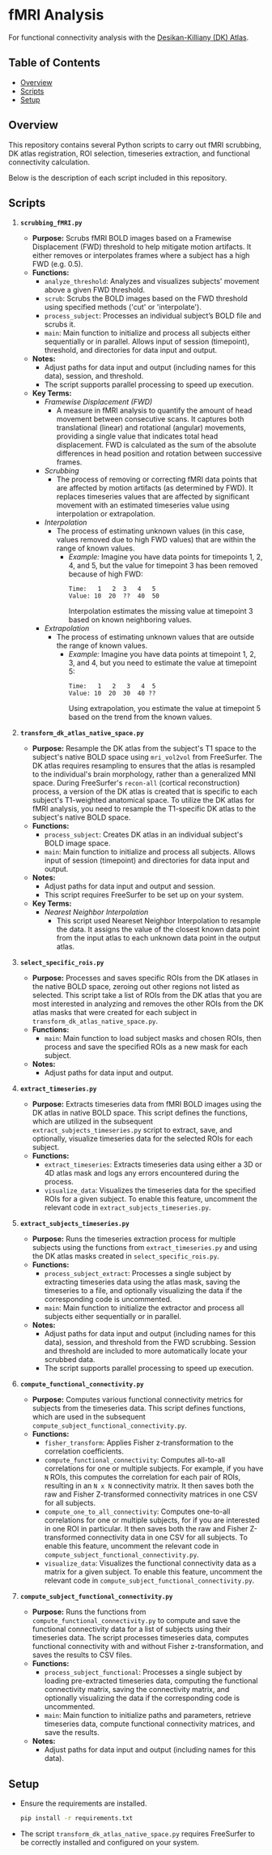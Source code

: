 # fMRI Analysis

For functional connectivity analysis with the [Desikan-Killiany (DK) Atlas](https://surfer.nmr.mgh.harvard.edu/fswiki/CorticalParcellation). 

## Table of Contents

- [Overview](#overview)
- [Scripts](#scripts)
- [Setup](#setup)

## Overview

This repository contains several Python scripts to carry out fMRI scrubbing, DK atlas registration, ROI selection, timeseries extraction, and functional connectivity calculation. 

Below is the description of each script included in this repository.

## Scripts

1. **`scrubbing_fMRI.py`**
    - **Purpose:** Scrubs fMRI BOLD images based on a Framewise Displacement (FWD) threshold to help mitigate motion artifacts. It either removes or interpolates frames where a subject has a high FWD (e.g. 0.5).
    - **Functions:**
        - `analyze_threshold`: Analyzes and visualizes subjects' movement above a given FWD threshold.
        - `scrub`: Scrubs the BOLD images based on the FWD threshold using specified methods ('cut' or 'interpolate').
        - `process_subject`: Processes an individual subject’s BOLD file and scrubs it.
        - `main`: Main function to initialize and process all subjects either sequentially or in parallel. Allows input of session (timepoint), threshold, and directories for data input and output.
    - **Notes:**
        - Adjust paths for data input and output (including names for this data), session, and threshold.
        - The script supports parallel processing to speed up execution.
    - **Key Terms:**
        - *Framewise Displacement (FWD)*
            - A measure in fMRI analysis to quantify the amount of head movement between consecutive scans. It captures both translational (linear) and rotational (angular) movements, providing a single value that indicates total head displacement. FWD is calculated as the sum of the absolute differences in head position and rotation between successive frames.
        - *Scrubbing*
            - The process of removing or correcting fMRI data points that are affected by motion artifacts (as determined by FWD). It replaces timeseries values that are affected by significant movement with an estimated timeseries value using interpolation or extrapolation. 
        - *Interpolation*
            - The process of estimating unknown values (in this case, values removed due to high FWD values) that are within the range of known values.
                - *Example:*
                    Imagine you have data points for timepoints 1, 2, 4, and 5, but the value for timepoint 3 has been removed because of high FWD:
                    ```
                    Time:   1   2  3   4   5
                    Value: 10  20  ??  40  50
                    ```
                    Interpolation estimates the missing value at timepoint 3 based on known neighboring values. 
        - *Extrapolation*
            - The process of estimating unknown values that are outside the range of known values.
                - *Example:*
                    Imagine you have data points at timepoint 1, 2, 3, and 4, but you need to estimate the value at timepoint 5:
                    ```
                    Time:   1   2   3   4  5
                    Value: 10  20  30  40 ??
                    ```
                    Using extrapolation, you estimate the value at timepoint 5 based on the trend from the known values. 

2. **`transform_dk_atlas_native_space.py`**
    - **Purpose:** Resample the DK atlas from the subject's T1 space to the subject's native BOLD space using `mri_vol2vol` from FreeSurfer. The DK atlas requires resampling to ensures that the atlas is resampled to the individual's brain morphology, rather than a generalized MNI space. During FreeSurfer's `recon-all` (cortical reconstruction) process, a version of the DK atlas is created that is specific to each subject's T1-weighted anatomical space. To utilize the DK atlas for fMRI analysis, you need to resample the T1-specific DK atlas to the subject's native BOLD space. 
    - **Functions:**
        - `process_subject`: Creates DK atlas in an individual subject's BOLD image space.
        - `main`: Main function to initialize and process all subjects. Allows input of session (timepoint) and directories for data input and output.
    - **Notes:**
        - Adjust paths for data input and output and session.
        - This script requires FreeSurfer to be set up on your system.
    - **Key Terms:**
        - *Nearest Neighbor Interpolation*
            - This script used Neareset Neighbor Interpolation to resample the data. It assigns the value of the closest known data point from the input atlas to each unknown data point in the output atlas. 

3. **`select_specific_rois.py`**
    - **Purpose:** Processes and saves specific ROIs from the DK atlases in the native BOLD space, zeroing out other regions not listed as selected. This script take a list of ROIs from the DK atlas that you are most interested in analyzing and removes the other ROIs from the DK atlas masks that were created for each subject in `transform_dk_atlas_native_space.py`.
    - **Functions:**
        - `main`: Main function to load subject masks and chosen ROIs, then process and save the specified ROIs as a new mask for each subject.
    - **Notes:**
        - Adjust paths for data input and output.

4. **`extract_timeseries.py`**
    - **Purpose:** Extracts timeseries data from fMRI BOLD images using the DK atlas in native BOLD space. This script defines the functions, which are utilized in the subsequent `extract_subjects_timeseries.py` script to extract, save, and optionally, visualize timeseries data for the selected ROIs for each subject.
    - **Functions:** 
        - `extract_timeseries`: Extracts timeseries data using either a 3D or 4D atlas mask and logs any errors encountered during the process.
        - `visualize_data`: Visualizes the timeseries data for the specified ROIs for a given subject. To enable this feature, uncomment the relevant code in `extract_subjects_timeseries.py`.

5. **`extract_subjects_timeseries.py`**
    - **Purpose:** Runs the timeseries extraction process for multiple subjects using the functions from `extract_timeseries.py` and using the DK atlas masks created in `select_specific_rois.py`.
    - **Functions:**
        - `process_subject_extract`: Processes a single subject by extracting timeseries data using the atlas mask, saving the timeseries to a file, and optionally visualizing the data if the corresponding code is uncommented.
        - `main`: Main function to initialize the extractor and process all subjects either sequentially or in parallel.
    - **Notes:**
        - Adjust paths for data input and output (including names for this data), session, and threshold from the FWD scrubbing. Session and threshold are included to more automatically locate your scrubbed data. 
        - The script supports parallel processing to speed up execution.

6. **`compute_functional_connectivity.py`**
    - **Purpose:** Computes various functional connectivity metrics for subjects from the timeseries data. This script defines functions, which are used in the subsequent `compute_subject_functional_connectivity.py`.
    - **Functions:** 
        - `fisher_transform`: Applies Fisher z-transformation to the correlation coefficients.
        - `compute_functional_connectivity`: Computes all-to-all correlations for one or multiple subjects. For example, if you have `N` ROIs, this computes the correlation for each pair of ROIs, resulting in an `N x N` connectivity matrix. It then saves both the raw and Fisher Z-transformed connectivity matrices in one CSV for all subjects.
        - `compute_one_to_all_connectivity`: Computes one-to-all correlations for one or multiple subjects, for if you are interested in one ROI in particular. It then saves both the raw and Fisher Z-transformed connectivity data in one CSV for all subjects. To enable this feature, uncomment the relevant code in `compute_subject_functional_connectivity.py`.
        - `visualize_data`: Visualizes the functional connectivity data as a matrix for a given subject. To enable this feature, uncomment the relevant code in `compute_subject_functional_connectivity.py`.

7. **`compute_subject_functional_connectivity.py`**
    - **Purpose:**  Runs the functions from `compute_functional_connectivity.py` to compute and save the functional connectivity data for a list of subjects using their timeseries data. The script processes timeseries data, computes functional connectivity with and without Fisher z-transformation, and saves the results to CSV files.
    - **Functions:**
        - `process_subject_functional`: Processes a single subject by loading pre-extracted timeseries data, computing the functional connectivity matrix, saving the connectivity matrix, and optionally visualizing the data if the corresponding code is uncommented.
        - `main`: Main function to initialize paths and parameters, retrieve timeseries data, compute functional connectivity matrices, and save the results.
    - **Notes:**
        - Adjust paths for data input and output (including names for this data). 

## Setup
- Ensure the requirements are installed.
    ```bash
    pip install -r requirements.txt
    ```
- The script `transform_dk_atlas_native_space.py` requires FreeSurfer to be correctly installed and configured on your system.